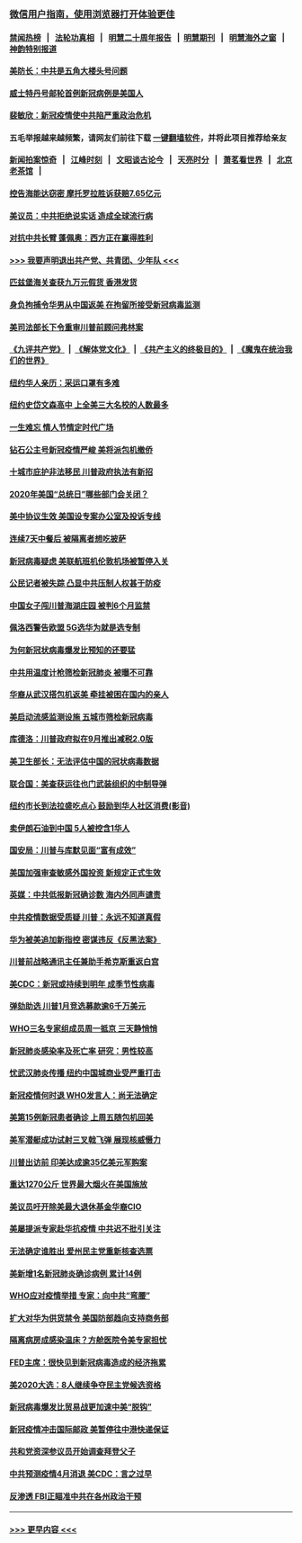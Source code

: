 ### [微信用户指南，使用浏览器打开体验更佳](https://github.com/gfw-breaker/banned-news1/blob/master/indexes/wechat-guide.md?t=0)
#### [禁闻热榜](热点新闻.md?t=0)  &nbsp;&nbsp;|&nbsp;&nbsp; [法轮功真相](https://github.com/gfw-breaker/truth/blob/master/README.md?t=0) &nbsp;&nbsp;|&nbsp;&nbsp; [明慧二十周年报告](https://github.com/gfw-breaker/mh-reports/blob/master/README.md?t=0) &nbsp;&nbsp;|&nbsp;&nbsp;[明慧期刊](https://github.com/gfw-breaker/mh-qikan) &nbsp;&nbsp;|&nbsp;&nbsp; [明慧海外之窗](https://github.com/gfw-breaker/mh-news/blob/master/README.md?t=0) &nbsp;&nbsp;|&nbsp;&nbsp; [神韵特别报道](https://github.com/gfw-breaker/mh-news/blob/master/shenyun.md?t=0)
#### [美防长：中共是五角大楼头号问题](../pages/nsc412/n11871768.md?t=02160856) 
#### [威士特丹号邮轮首例新冠病例是美国人](../pages/nsc412/n11871731.md?t=02160856) 
#### [裴敏欣：新冠疫情使中共陷严重政治危机](../pages/nsc412/n11871514.md?t=02160856) 
#### 五毛举报越来越频繁，请网友们前往下载 [一键翻墙软件](https://github.com/gfw-breaker/ssr-accounts)，并将此项目推荐给亲友
#### [新闻拍案惊奇](https://github.com/gfw-breaker/banned-news1/blob/master/pages/link4.md) &nbsp;&nbsp;|&nbsp;&nbsp; [江峰时刻](https://github.com/gfw-breaker/banned-news1/blob/master/pages/link4.md) &nbsp;&nbsp;|&nbsp;&nbsp; [文昭谈古论今](https://github.com/gfw-breaker/banned-news1/blob/master/pages/link4.md) &nbsp;&nbsp;|&nbsp;&nbsp; [天亮时分](https://github.com/gfw-breaker/banned-news1/blob/master/pages/link4.md) &nbsp;&nbsp;|&nbsp;&nbsp; [萧茗看世界](https://github.com/gfw-breaker/banned-news1/blob/master/pages/link4.md) &nbsp;&nbsp;|&nbsp;&nbsp; [北京老茶馆](https://github.com/gfw-breaker/banned-news1/blob/master/pages/link4.md) &nbsp;&nbsp;|&nbsp;&nbsp; 
#### [控告海能达窃密 摩托罗拉胜诉获赔7.65亿元](../pages/nsc412/n11871594.md?t=02160856) 
#### [美议员：中共拒绝说实话 造成全球流行病](../pages/nsc412/n11871582.md?t=02160856) 
#### [对抗中共长臂 蓬佩奥：西方正在赢得胜利](../pages/nsc412/n11871500.md?t=02160856) 
#### [>>> 我要声明退出共产党、共青团、少年队 <<<](https://github.com/begood0513/goodnews/blob/master/quit/letter.md) 
#### [匹兹堡海关查获九万元假货 香港发货](../pages/nsc412/n11870716.md?t=02160856) 
#### [身负拘捕令华男从中国返美  在拘留所接受新冠病毒监测](../pages/nsc412/n11870710.md?t=02160856) 
#### [美司法部长下令重审川普前顾问弗林案](../pages/nsc412/n11870258.md?t=02160856) 
#### [《九评共产党》](https://github.com/begood0513/9ping.md/blob/master/README.md) &nbsp;|&nbsp; [《解体党文化》](../../../../jtdwh.md/blob/master/README.md)  &nbsp;|&nbsp; [《共产主义的终极目的》](../../../../gczydzjmd.md/blob/master/README.md) &nbsp;|&nbsp; [《魔鬼在统治我们的世界》](../../../../mgztzwmdsj.md/blob/master/README.md) 
#### [纽约华人亲历：采运口罩有多难](../pages/nsc412/n11870531.md?t=02160856) 
#### [纽约史岱文森高中  上全美三大名校的人数最多](../pages/nsc412/n11870557.md?t=02160856) 
#### [一生难忘 情人节情定时代广场](../pages/nsc412/n11870536.md?t=02160856) 
#### [钻石公主号新冠疫情严峻 美将派包机撤侨](../pages/nsc412/n11870505.md?t=02160856) 
#### [十城市庇护非法移民 川普政府执法有新招](../pages/nsc412/n11870410.md?t=02160856) 
#### [2020年美国“总统日”哪些部门会关闭？](../pages/nsc412/n11870148.md?t=02160856) 
#### [美中协议生效 美国设专案办公室及投诉专线](../pages/nsc412/n11870266.md?t=02160856) 
#### [连续7天中餐后 被隔离者想吃披萨](../pages/nsc412/n11870243.md?t=02160856) 
#### [新冠病毒疑虑 美联航班机伦敦机场被暂停入关](../pages/nsc412/n11870015.md?t=02160856) 
#### [公民记者被失踪 凸显中共压制人权甚于防疫](../pages/nsc412/n11870042.md?t=02160856) 
#### [中国女子闯川普海湖庄园 被判6个月监禁](../pages/nsc412/n11869919.md?t=02160856) 
#### [佩洛西警告欧盟 5G选华为就是选专制](../pages/nsc412/n11869898.md?t=02160856) 
#### [为何新冠状病毒爆发比预知的还要猛](../pages/nsc412/n11869828.md?t=02160856) 
#### [中共用温度计枪筛检新冠肺炎 被曝不可靠](../pages/nsc412/n11869707.md?t=02160856) 
#### [华裔从武汉搭包机返美 牵挂被困在国内的亲人](../pages/nsc412/n11869711.md?t=02160856) 
#### [美启动流感监测设施 五城市筛检新冠病毒](../pages/nsc412/n11869689.md?t=02160856) 
#### [库德洛：川普政府拟在9月推出减税2.0版](../pages/nsc412/n11869627.md?t=02160856) 
#### [美卫生部长：无法评估中国的冠状病毒数据](../pages/nsc412/n11869301.md?t=02160856) 
#### [联合国：美查获运往也门武装组织的中制导弹](../pages/nsc412/n11868677.md?t=02160856) 
#### [纽约市长到法拉盛吃点心  鼓励到华人社区消费(影音)](../pages/nsc412/n11868197.md?t=02160856) 
#### [卖伊朗石油到中国  5人被控含1华人](../pages/nsc412/n11867988.md?t=02160856) 
#### [国安局：川普与库默见面“富有成效”](../pages/nsc412/n11867976.md?t=02160856) 
#### [美国加强审查敏感外国投资 新规定正式生效](../pages/nsc412/n11868041.md?t=02160856) 
#### [英媒：中共低报新冠确诊数 海内外同声谴责](../pages/nsc412/n11867421.md?t=02160856) 
#### [中共疫情数据受质疑 川普：永远不知道真假](../pages/nsc412/n11867195.md?t=02160856) 
#### [华为被美追加新指控 密谋违反《反黑法案》](../pages/nsc412/n11867191.md?t=02160856) 
#### [川普前战略通讯主任兼助手希克斯重返白宫](../pages/nsc412/n11867104.md?t=02160856) 
#### [美CDC：新冠或持续到明年 成季节性病毒](../pages/nsc412/n11867279.md?t=02160856) 
#### [弹劾助选 川普1月竞选募款逾6千万美元](../pages/nsc412/n11866950.md?t=02160856) 
#### [WHO三名专家组成员周一抵京 三天静悄悄](../pages/nsc412/n11866947.md?t=02160856) 
#### [新冠肺炎感染率及死亡率 研究：男性较高](../pages/nsc412/n11866956.md?t=02160856) 
#### [忧武汉肺炎传播 纽约中国城商业受严重打击](../pages/nsc412/n11866902.md?t=02160856) 
#### [新冠疫情何时退 WHO发言人：尚无法确定](../pages/nsc412/n11866864.md?t=02160856) 
#### [美第15例新冠患者确诊 上周五随包机回美](../pages/nsc412/n11866852.md?t=02160856) 
#### [美军潜艇成功试射三叉戟飞弹 展现核威慑力](../pages/nsc412/n11866046.md?t=02160856) 
#### [川普出访前 印美达成逾35亿美元军购案](../pages/nsc412/n11865444.md?t=02160856) 
#### [重达1270公斤 世界最大烟火在美国施放](../pages/nsc412/n11865198.md?t=02160856) 
#### [美议员吁开除美最大退休基金华裔CIO](../pages/nsc412/n11865230.md?t=02160856) 
#### [美屡提派专家赴华抗疫情 中共迟不批引关注](../pages/nsc412/n11864719.md?t=02160856) 
#### [无法确定谁胜出 爱州民主党重新核查选票](../pages/nsc412/n11864830.md?t=02160856) 
#### [美新增1名新冠肺炎确诊病例 累计14例](../pages/nsc412/n11864893.md?t=02160856) 
#### [WHO应对疫情举措 专家：向中共“弯腰”](../pages/nsc412/n11864727.md?t=02160856) 
#### [扩大对华为供货禁令 美国防部趋向支持商务部](../pages/nsc412/n11864773.md?t=02160856) 
#### [隔离病房成感染温床？方舱医院令美专家担忧](../pages/nsc412/n11864575.md?t=02160856) 
#### [FED主席：很快见到新冠病毒造成的经济拖累](../pages/nsc412/n11864507.md?t=02160856) 
#### [美2020大选：8人继续争夺民主党候选资格](../pages/nsc412/n11864327.md?t=02160856) 
#### [新冠病毒爆发比贸易战更加速中美“脱钩”](../pages/nsc412/n11864470.md?t=02160856) 
#### [新冠疫情冲击国际邮政 美暂停往中港快递保证](../pages/nsc412/n11864207.md?t=02160856) 
#### [共和党资深参议员开始调查拜登父子](../pages/nsc412/n11863984.md?t=02160856) 
#### [中共预测疫情4月消退 美CDC：言之过早](../pages/nsc412/n11864310.md?t=02160856) 
#### [反渗透 FBI正瞄准中共在各州政治干预](../pages/nsc412/n11864300.md?t=02160856) 

----
#### [ >>> 更早内容 <<< ](../indexes/nsc412-earlier.md)
